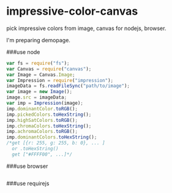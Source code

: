 impressive-color-canvas
=========

pick impressive colors from image, canvas for nodejs, browser.

I'm preparing demopage.

###use node

```javascript
var fs = require("fs");
var Canvas = require("canvas");
var Image = Canvas.Image;
var Impression = require("impression");
imageData = fs.readFileSync("path/to/image");
var image = new Image();
image.src = imageData;
var imp = Impression(image);
imp.dominantColor.toRGB();
imp.pickedColors.toHexString();
imp.highSatColors.toRGB();
imp.chromaColors.toHexString();
imp.achromaColors.toRGB();
imp.dominantColors.toHexString();
/*get [{r: 255, g: 255, b: 0}, ... ]
  or .toHexString() 
  get ["#FFFF00", ...]*/
```

###use browser

```javascript

```
###use requirejs
```javascript

```